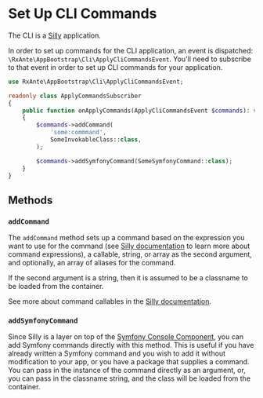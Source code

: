 # Set Up CLI Commands

The CLI is a [Silly](https://github.com/mnapoli/silly) application.

In order to set up commands for the CLI application, an event is dispatched: `\RxAnte\AppBootstrap\Cli\ApplyCliCommandsEvent`. You'll need to subscribe to that event in order to set up CLI commands for your application.

```php
use RxAnte\AppBootstrap\Cli\ApplyCliCommandsEvent;

readonly class ApplyCommandsSubscriber
{
    public function onApplyCommands(ApplyCliCommandsEvent $commands): void
    {
        $commands->addCommand(
            'some:commmand',
            SomeInvokableClass::class,
        );

        $commands->addSymfonyCommand(SomeSymfonyCommand::class);
    }
}
```

## Methods

### `addCommand`

The `addCommand` method sets up a command based on the expression you want to use for the command (see [Silly documentation](https://github.com/mnapoli/silly/blob/master/docs/command-definition.md) to learn more about command expressions), a callable, string, or array as the second argument, and optionally, an array of aliases for the command.

If the second argument is a string, then it is assumed to be a classname to be loaded from the container.

See more about command callables in the [Silly documentation](https://github.com/mnapoli/silly/blob/master/docs/command-callables.md).

### `addSymfonyCommand`

Since Silly is a layer on top of the [Symfony Console Component](https://symfony.com/doc/current/components/console.html), you can add Symfony commands directly with this method. This is useful if you have already written a Symfony command and you wish to add it without modification to your app, or you have a package that supplies a command. You can pass in the instance of the command directly as an argument, or, you can pass in the classname string, and the class will be loaded from the container.

